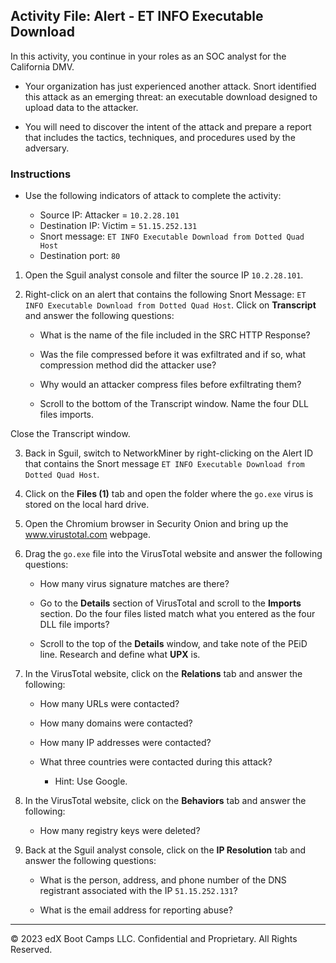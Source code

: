 ## Activity File: Alert - ET INFO Executable Download

In this activity, you continue in your roles as an SOC analyst for the California DMV.

- Your organization has just experienced another attack. Snort identified this attack as an emerging threat: an executable download designed to upload data to the attacker.

- You will need to discover the intent of the attack and prepare a report that includes the tactics, techniques, and procedures used by the adversary.

### Instructions

- Use the following indicators of attack to complete the activity: 

    - Source IP: Attacker = `10.2.28.101`
    - Destination IP: Victim = `51.15.252.131`
    - Snort message: `ET INFO Executable Download from Dotted Quad Host`
    - Destination port: `80`

1. Open the Sguil analyst console and filter the source IP `10.2.28.101`. 

2. Right-click on an alert that contains the following Snort Message: `ET INFO Executable Download from Dotted Quad Host`. Click on **Transcript** and answer the following questions:

    - What is the name of the file included in the SRC HTTP Response?

    - Was the file compressed before it was exfiltrated and if so, what compression method did the attacker use?

    - Why would an attacker compress files before exfiltrating them?

    - Scroll to the bottom of the Transcript window. Name the four DLL files imports.

Close the Transcript window.

3. Back in Sguil, switch to NetworkMiner by right-clicking on the Alert ID that contains the Snort message `ET INFO Executable Download from Dotted Quad Host`.

4. Click on the **Files (1)** tab and open the folder where the `go.exe` virus is stored on the local hard drive.

5. Open the Chromium browser in Security Onion and bring up the www.virustotal.com webpage.

6. Drag the `go.exe` file into the VirusTotal website and answer the following questions:

    - How many virus signature matches are there?

    - Go to the **Details** section of VirusTotal and scroll to the **Imports** section. Do the four files listed match what you entered as the four DLL file imports?

    - Scroll to the top of the **Details** window, and take note of the PEiD line. Research and define what **UPX** is.

7. In the VirusTotal website, click on the **Relations** tab and answer the following:

    - How many URLs were contacted?

    - How many domains were contacted?

    - How many IP addresses were contacted?

    - What three countries were contacted during this attack? 

        - Hint: Use Google.

8. In the VirusTotal website, click on the **Behaviors** tab and answer the following:

    - How many registry keys were deleted?

9. Back at the Sguil analyst console, click on the **IP Resolution** tab and answer the following questions:

    - What is the person, address, and phone number of the DNS registrant associated with the IP `51.15.252.131`?

    - What is the email address for reporting abuse?

---

© 2023 edX Boot Camps LLC. Confidential and Proprietary. All Rights Reserved.


